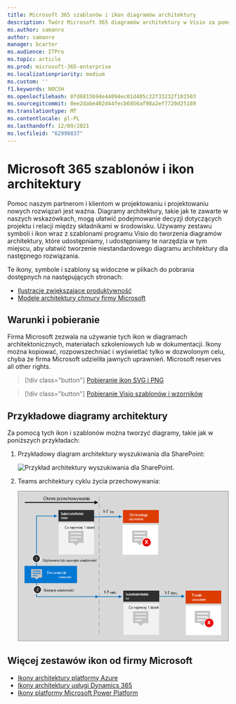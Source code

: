 ```yaml
---
title: Microsoft 365 szablonów i ikon diagramów architektury
description: Twórz Microsoft 365 diagramów architektury w Visio za pomocą tych ikon, wzorników i szablonów.
ms.author: samanro
author: samanro
manager: bcarter
ms.audience: ITPro
ms.topic: article
ms.prod: microsoft-365-enterprise
ms.localizationpriority: medium
ms.custom: ''
f1.keywords: NOCSH
ms.openlocfilehash: 8fd6815b94e44094ec01d405c22f33232f101503
ms.sourcegitcommit: 0ee2dabe402d44fecb6856af98a2ef7720d25189
ms.translationtype: MT
ms.contentlocale: pl-PL
ms.lasthandoff: 12/09/2021
ms.locfileid: "62998837"
---
```

# <a name="microsoft-365-architecture-templates-and-icons"></a>Microsoft 365 szablonów i ikon architektury

Pomoc naszym partnerom i klientom w projektowaniu i projektowaniu nowych rozwiązań jest ważna. Diagramy architektury, takie jak te zawarte w naszych wskazówkach, mogą ułatwić podejmowanie decyzji dotyczących projektu i relacji między składnikami w środowisku. Używamy zestawu symboli i ikon wraz z szablonami programu Visio do tworzenia diagramów architektury, które udostępniamy, i udostępniamy te narzędzia w tym miejscu, aby ułatwić tworzenie niestandardowego diagramu architektury dla następnego rozwiązania.

Te ikony, symbole i szablony są widoczne w plikach do pobrania dostępnych na następujących stronach:

- [Ilustracje zwiększające produktywność](productivity-illustrations.md)
- [Modele architektury chmury firmy Microsoft](cloud-architecture-models.md)

## <a name="terms-and-download"></a>Warunki i pobieranie

Firma Microsoft zezwala na używanie tych ikon w diagramach architektonicznych, materiałach szkoleniowych lub w dokumentacji. Ikony można kopiować, rozpowszechniać i wyświetlać tylko w dozwolonym celu, chyba że firma Microsoft udzieliła jawnych uprawnień. Microsoft reserves all other rights.


 > [!div class="button"]
 > [Pobieranie ikon SVG i PNG](https://go.microsoft.com/fwlink/?linkid=869455)

 > [!div class="button"]
 > [Pobieranie Visio szablonów i wzorników](https://go.microsoft.com/fwlink/?linkid=2056186)

## <a name="example-architecture-diagrams"></a>Przykładowe diagramy architektury

Za pomocą tych ikon i szablonów można tworzyć diagramy, takie jak w poniższych przykładach:

1. Przykładowy diagram architektury wyszukiwania dla SharePoint:

    ![Przykład architektury wyszukiwania dla SharePoint.](../media/configure-search-for-multi-geo-image1-1.png)

2. Teams architektury cyklu życia przechowywania:

    ![Teams przechowywania.](../media/TeamsRetentionLifecycle.png)

## <a name="more-icon-sets-from-microsoft"></a>Więcej zestawów ikon od firmy Microsoft

- [Ikony architektury platformy Azure](/azure/architecture/icons/)
- [Ikony architektury usługi Dynamics 365](/dynamics365/get-started/icons)
- [Ikony platformy Microsoft Power Platform](/power-platform/guidance/icons)